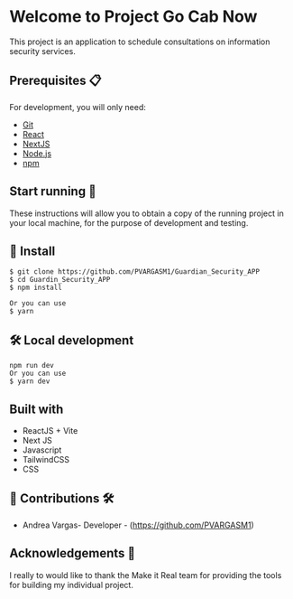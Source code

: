 # Welcome to Project Go Cab Now 

This project is an application to schedule consultations on information security services.

## Prerequisites 📋

For development, you will only need:

- [Git](https://git-scm.com/downloads)
- [React](https://es.react.dev/)
- [NextJS](https://nextjs.org/)
- [Node.js](https://nodejs.org)
- [npm](https://www.npmjs.com/)


## Start running 🚀

These instructions will allow you to obtain a copy of the running project in your local machine, for the purpose of development and testing.

## 🔧 Install 

    $ git clone https://github.com/PVARGASM1/Guardian_Security_APP
    $ cd Guardin_Security_APP
    $ npm install
    
    Or you can use
    $ yarn

## 🛠️ Local development

    npm run dev
    Or you can use
    $ yarn dev

## Built with

- ReactJS + Vite
- Next JS
- Javascript
- TailwindCSS
- CSS

## 👥 Contributions 🛠️

- Andrea Vargas- Developer - (https://github.com/PVARGASM1)

## Acknowledgements 🎁

I really to would like to thank the Make it Real team for providing the tools for building my individual project. 
